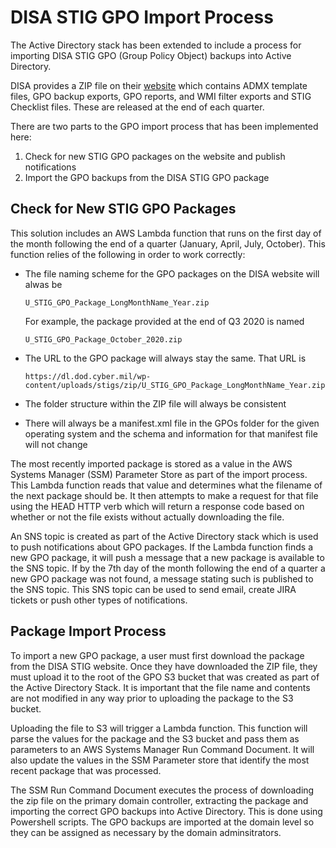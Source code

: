 # DISA STIG GPO Import Process

The Active Directory stack has been extended to include a process for importing DISA STIG GPO (Group Policy Object) backups into Active Directory. 

DISA provides a ZIP file on their [website](https://public.cyber.mil/stigs/gpo/) which contains ADMX template files, GPO backup exports, GPO reports, and WMI filter exports and STIG Checklist files. These are released at the end of each quarter. 

There are two parts to the GPO import process that has been implemented here:

1. Check for new STIG GPO packages on the website and publish notifications
2. Import the GPO backups from the DISA STIG GPO package

## Check for New STIG GPO Packages

This solution includes an AWS Lambda function that runs on the first day of the month following the end of a quarter (January, April, July, October). This function relies of the following in order to work correctly:

- The file naming scheme for the GPO packages on the DISA website will alwas be

    ```
    U_STIG_GPO_Package_LongMonthName_Year.zip
    ```

    For example, the package provided at the end of Q3 2020 is named

    ```
    U_STIG_GPO_Package_October_2020.zip
    ```

- The URL to the GPO package will always stay the same. That URL is
  
  ```
  https://dl.dod.cyber.mil/wp-content/uploads/stigs/zip/U_STIG_GPO_Package_LongMonthName_Year.zip
  ```

- The folder structure within the ZIP file will always be consistent
- There will always be a manifest.xml file in the GPOs folder for the given operating system and the schema and information for that manifest file will not change

The most recently imported package is stored as a value in the AWS Systems Manager (SSM) Parameter Store as part of the import process. This Lambda function reads that value and determines what the filename of the next package should be. It then attempts to make a request for that file using the HEAD HTTP verb which will return a response code based on whether or not the file exists without actually downloading the file. 

An SNS topic is created as part of the Active Directory stack which is used to push notifications about GPO packages. If the Lambda function finds a new GPO package, it will push a message that a new package is available to the SNS topic. If by the 7th day of the month following the end of a quarter a new GPO package was not found, a message stating such is published to the SNS topic. This SNS topic can be used to send email, create JIRA tickets or push other types of notifications.

## Package Import Process

To import a new GPO package, a user must first download the package from the DISA STIG website. Once they have downloaded the ZIP file, they must upload it to the root of the GPO S3 bucket that was created as part of the Active Directory Stack. It is important that the file name and contents are not modified in any way prior to uploading the package to the S3 bucket.

Uploading the file to S3 will trigger a Lambda function. This function will parse the values for the package and the S3 bucket and pass them as parameters to an AWS Systems Manager Run Command Document. It will also update the values in the SSM Parameter store that identify the most recent package that was processed.

The SSM Run Command Document executes the process of downloading the zip file on the primary domain controller, extracting the package and importing the correct GPO backups into Active Directory. This is done using Powershell scripts. The GPO backups are imported at the domain level so they can be assigned as necessary by the domain adminsitrators.
